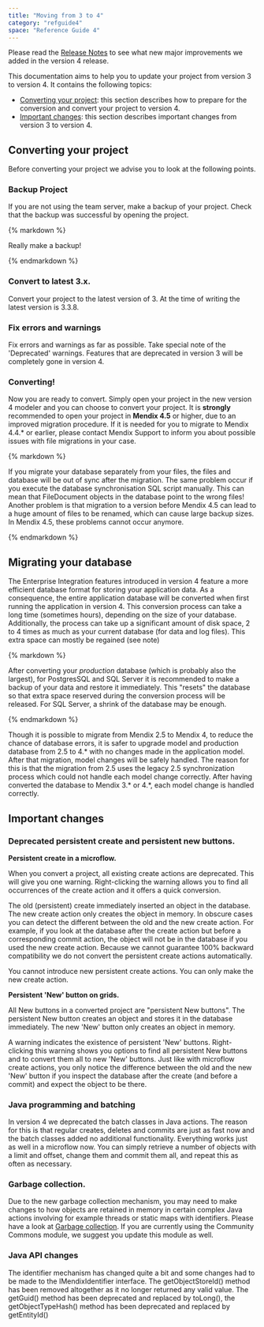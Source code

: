 ```yaml
---
title: "Moving from 3 to 4"
category: "refguide4"
space: "Reference Guide 4"
---
```

Please read the [Release Notes](release-notes) to see what new major improvements we added in the version 4 release.

This documentation aims to help you to update your project from version 3 to version 4\. It contains the following topics:

*   [Converting your project](moving-from-3-to-4): this section describes how to prepare for the conversion and convert your project to version 4.
*   [Important changes](moving-from-3-to-4): this section describes important changes from version 3 to version 4.

## Converting your project

Before converting your project we advise you to look at the following points.

### Backup Project

If you are not using the team server, make a backup of your project. Check that the backup was successful by opening the project.

<div class="alert alert-success">{% markdown %}

Really make a backup!

{% endmarkdown %}</div>

### Convert to latest 3.x.

Convert your project to the latest version of 3\. At the time of writing the latest version is 3.3.8.

### Fix errors and warnings

Fix errors and warnings as far as possible. Take special note of the 'Deprecated' warnings. Features that are deprecated in version 3 will be completely gone in version 4.

### Converting!

Now you are ready to convert. Simply open your project in the new version 4 modeler and you can choose to convert your project. It is **strongly** recommended to open your project in **Mendix 4.5** or higher, due to an improved migration procedure. If it is needed for you to migrate to Mendix 4.4.* or earlier, please contact Mendix Support to inform you about possible issues with file migrations in your case.

<div class="alert alert-warning">{% markdown %}

If you migrate your database separately from your files, the files and database will be out of sync after the migration. The same problem occur if you execute the database synchronisation SQL script manually. This can mean that FileDocument objects in the database point to the wrong files!
Another problem is that migration to a version before Mendix 4.5 can lead to a huge amount of files to be renamed, which can cause large backup sizes.
In Mendix 4.5, these problems cannot occur anymore.

{% endmarkdown %}</div>

## Migrating your database

The Enterprise Integration features introduced in version 4 feature a more efficient database format for storing your application data. As a consequence, the entire application database will be converted when first running the application in version 4\. This conversion process can take a long time (sometimes hours), depending on the size of your database. Additionally, the process can take up a significant amount of disk space, 2 to 4 times as much as your current database (for data and log files). This extra space can mostly be regained (see note)

<div class="alert alert-warning">{% markdown %}

After converting your _production_ database (which is probably also the largest), for PostgresSQL and SQL Server it is recommended to make a backup of your data and restore it immediately. This "resets" the database so that extra space reserved during the conversion process will be released.
For SQL Server, a shrink of the database may be enough.

{% endmarkdown %}</div>

Though it is possible to migrate from Mendix 2.5 to Mendix 4, to reduce the chance of database errors, it is safer to upgrade model and production database from 2.5 to 4.* with no changes made in the application model. After that migration, model changes will be safely handled. The reason for this is that the migration from 2.5 uses the legacy 2.5 synchronization process which could not handle each model change correctly. After having converted the database to Mendix 3.* or 4.*, each model change is handled correctly.

## Important changes

### Deprecated persistent create and persistent new buttons.

**Persistent create in a microflow.**

When you convert a project, all existing create actions are deprecated. This will give you one warning. Right-clicking the warning allows you to find all occurrences of the create action and it offers a quick conversion.

The old (persistent) create immediately inserted an object in the database. The new create action only creates the object in memory. In obscure cases you can detect the different between the old and the new create action. For example, if you look at the database after the create action but before a corresponding commit action, the object will not be in the database if you used the new create action. Because we cannot guarantee 100% backward compatibility we do not convert the persistent create actions automatically.

You cannot introduce new persistent create actions. You can only make the new create action.

**Persistent 'New' button on grids.**

All New buttons in a converted project are "persistent New buttons". The persistent New button creates an object and stores it in the database immediately. The new 'New' button only creates an object in memory.

A warning indicates the existence of persistent 'New' buttons. Right-clicking this warning shows you options to find all persistent New buttons and to convert them all to new 'New' buttons. Just like with microflow create actions, you only notice the difference between the old and the new 'New' button if you inspect the database after the create (and before a commit) and expect the object to be there.

### Java programming and batching

In version 4 we deprecated the batch classes in Java actions. The reason for this is that regular creates, deletes and commits are just as fast now and the batch classes added no additional functionality. Everything works just as well in a microflow now. You can simply retrieve a number of objects with a limit and offset, change them and commit them all, and repeat this as often as necessary.

### Garbage collection.

Due to the new garbage collection mechanism, you may need to make changes to how objects are retained in memory in certain complex Java actions involving for example threads or static maps with identifiers. Please have a look at [Garbage collection](garbage-collection). If you are currently using the Community Commons module, we suggest you update this module as well.

### Java API changes

The identifier mechanism has changed quite a bit and some changes had to be made to the IMendixIdentifier interface. The getObjectStoreId() method has been removed altogether as it no longer returned any valid value. The getGuid() method has been deprecated and replaced by toLong(), the getObjectTypeHash() method has been deprecated and replaced by getEntityId()